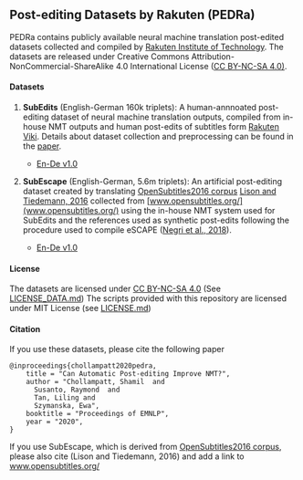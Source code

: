 ## Post-editing Datasets by Rakuten  (PEDRa)

PEDRa contains publicly available neural machine translation post-edited datasets collected and compiled by [Rakuten Institute of Technology](https://rit.rakuten.co.jp/). The datasets are released under Creative Commons Attribution-NonCommercial-ShareAlike 4.0 International License ([CC BY-NC-SA 4.0)](https://creativecommons.org/licenses/by-nc-sa/4.0/).

#### Datasets

1. **SubEdits** (English-German 160k triplets): A human-annnoated post-editing dataset of neural machine translation outputs, compiled from in-house NMT outputs and human post-edits of subtitles form [Rakuten Viki](https://www.viki.com/). Details about dataset collection and preprocessing can be found in the [paper](paper_empl20.pdf). 
    * [En-De v1.0](https://github.com/shamilcm/pedra/releases/download/v1.0/subedits-en-de-v1-0.tar.gz)

2. **SubEscape** (English-German, 5.6m triplets): An artificial post-editing dataset created by translating [OpenSubtitles2016 corpus](http://opus.nlpl.eu/OpenSubtitles-v2016.php) [Lison and Tiedemann, 2016](http://www.lrec-conf.org/proceedings/lrec2016/pdf/947_Paper.pdf) collected from [www.opensubtitles.org/](www.opensubtitles.org/) using the in-house NMT system used for SubEdits and the references used as synthetic post-edits following the procedure used to compile eSCAPE ([Negri et al., 2018](https://www.aclweb.org/anthology/L18-1004.pdf)). 
    * [En-De v1.0](https://github.com/shamilcm/pedra/releases/download/v1.0/subescape-en-de-v1-0.tar.gz)
#### License
The datasets are licensed under [CC BY-NC-SA 4.0](https://creativecommons.org/licenses/by-nc-sa/4.0/) (See [LICENSE_DATA.md](LICENSE_DATA.md))
The scripts provided with this repository are licensed under MIT License (see [LICENSE.md](LICENSE.md))

#### Citation
If you use these datasets, please cite the following paper
```
@inproceedings{chollampatt2020pedra,
    title = "Can Automatic Post-editing Improve NMT?",
    author = "Chollampatt, Shamil  and
      Susanto, Raymond  and
      Tan, Liling and
      Szymanska, Ewa",
    booktitle = "Proceedings of EMNLP",
    year = "2020",
}
```
If you use SubEscape, which is derived from [OpenSubtitles2016 corpus](http://opus.nlpl.eu/OpenSubtitles-v2016.php), please also cite (Lison and Tiedemann, 2016) and add a link to www.opensubtitles.org/
